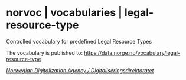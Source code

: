 # norvoc | vocabularies | legal-resource-type

Controlled vocabulary for predefined Legal Resource Types

The vocabulary is published to: https://data.norge.no/vocabulary/legal-resource-type

[_Norwegian Digitalization Agency / Digitaliseringsdirektoratet_](https://digdir.no/)
